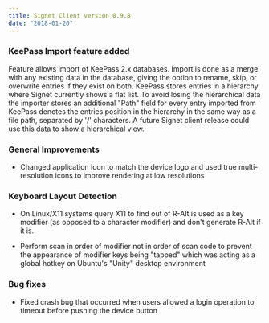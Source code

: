 ```yaml
---
title: Signet Client version 0.9.8
date: "2018-01-20"
---
```


### KeePass Import feature added

Feature allows import of KeePass 2.x databases. Import is done as a merge with
any existing data in the database, giving the option to rename, skip, or
overwrite entries if they exist on both. KeePass stores entries in a hierarchy
where Signet currently shows a flat list. To avoid losing the hierarchical data
the importer stores an additional "Path" field for every entry imported from
KeePass denotes the entries position in the hierarchy in the same way as a
file path, separated by '/' characters. A future Signet client release could
use this data to show a hierarchical view.

### General Improvements

* Changed application Icon to match the device logo and used true
multi-resolution icons to improve rendering at low resolutions

### Keyboard Layout Detection

* On Linux/X11 systems query X11 to find out of R-Alt is used as a key
modifier (as opposed to a character modifier) and don't generate R-Alt
if it is.

* Perform scan in order of modifier not in order of scan code to prevent
the appearance of modifier keys being "tapped" which was acting as a
global hotkey on Ubuntu's "Unity" desktop environment

### Bug fixes

* Fixed crash bug that occurred when users allowed a login operation
to timeout before pushing the device button
